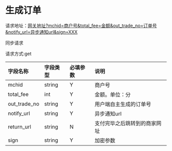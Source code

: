 # 生成订单

请求地址：[网关地址?mchid=商户号&total\_fee=金额&out\_trade\_no=订单号&notify\_url=异步通知url&sign=XXX](/网关地址?mchid=商户号&total_fee=金额&out_trade_no=订单号&notify_url=异步通知url&sign=XXX)

同步请求

请求方式:get

| 字段名称 | 字段类型 | 必填参数 | 说明 |
| :--- | :--- | :--- | :--- |
| mchid | string | Y | 商户号 |
| total\_fee | int | Y | 金额。单位：分 |
| out\_trade\_no | string | Y | 用户端自主生成的订单号 |
| notify\_url | string | Y | 异步通知url |
| return\_url | string | N | 支付完毕之后跳转到的商家网址 |
| sign | string | Y | 加密参数 |



